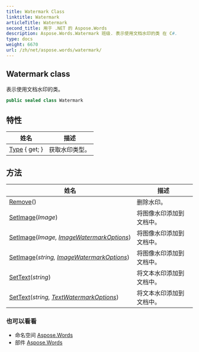 ```yaml
---
title: Watermark Class
linktitle: Watermark
articleTitle: Watermark
second_title: 用于 .NET 的 Aspose.Words
description: Aspose.Words.Watermark 班级. 表示使用文档水印的类 在 C#.
type: docs
weight: 6670
url: /zh/net/aspose.words/watermark/
---
```

## Watermark class

表示使用文档水印的类。

```csharp
public sealed class Watermark
```

## 特性

| 姓名 | 描述 |
| --- | --- |
| [Type](../../aspose.words/watermark/type/) { get; } | 获取水印类型。 |

## 方法

| 姓名 | 描述 |
| --- | --- |
| [Remove](../../aspose.words/watermark/remove/)() | 删除水印。 |
| [SetImage](../../aspose.words/watermark/setimage/#setimage)(*Image*) | 将图像水印添加到文档中。 |
| [SetImage](../../aspose.words/watermark/setimage/#setimage_1)(*Image, [ImageWatermarkOptions](../imagewatermarkoptions/)*) | 将图像水印添加到文档中。 |
| [SetImage](../../aspose.words/watermark/setimage/#setimage_2)(*string, [ImageWatermarkOptions](../imagewatermarkoptions/)*) | 将图像水印添加到文档中。 |
| [SetText](../../aspose.words/watermark/settext/#settext)(*string*) | 将文本水印添加到文档中。 |
| [SetText](../../aspose.words/watermark/settext/#settext_1)(*string, [TextWatermarkOptions](../textwatermarkoptions/)*) | 将文本水印添加到文档中。 |

### 也可以看看

* 命名空间 [Aspose.Words](../../aspose.words/)
* 部件 [Aspose.Words](../../)
